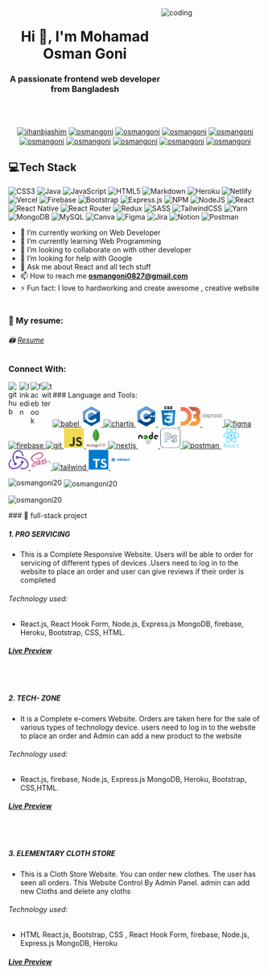 <img align="right" alt="coding" width="200" height="200" src="https://media.licdn.com/dms/image/D5603AQGtY3s17r44Lg/profile-displayphoto-shrink_100_100/0/1717738626204?e=1723075200&v=beta&t=jxUwNrWi6Tixr9Va7X1BUt70TTmPu4B7IYrO6vDCkKo">
<h1 align="center">Hi 👋, I'm Mohamad Osman Goni</h1>
<h3 align="center">A passionate frontend web developer from Bangladesh</h3>
<br/><br/>
<!-- ----------------------- social link -------------------------------------- -->
<p align="center">
<a href="https://www.linkedin.com/in/osman84/" target="blank"><img align="center" src="https://raw.githubusercontent.com/rahuldkjain/github-profile-readme-generator/master/src/images/icons/Social/linked-in-alt.svg" alt="jihanbjashim" height="30" width="40" /></a>
<a href="https://twitter.com/osmangoni" target="blank"><img align="center" src="https://raw.githubusercontent.com/rahuldkjain/github-profile-readme-generator/master/src/images/icons/Social/twitter.svg" alt="osmangoni" height="30" width="40" /></a>
<a href="https://osmangoni0827.medium.com/" target="blank"><img align="center" src="https://raw.githubusercontent.com/rahuldkjain/github-profile-readme-generator/master/src/images/icons/Social/medium.svg" alt="osmangoni" height="30" width="40" /></a>
<a href="https://www.reddit.com/user/osmangoni" target="blank"><img align="center" src="https://raw.githubusercontent.com/rahuldkjain/github-profile-readme-generator/master/src/images/icons/Social/reddit.svg" alt="osmangoni" height="30" width="40" /></a>
<a href="https://osmangoni.tumblr.com/" target="blank"><img align="center" src="https://raw.githubusercontent.com/rahuldkjain/github-profile-readme-generator/master/src/images/icons/Social/tumblr.svg" alt="osmangoni" height="30" width="40" /></a>
<a href="https://app.daily.dev/osmangoni" target="blank"><img align="center" src="https://raw.githubusercontent.com/rahuldkjain/github-profile-readme-generator/master/src/images/icons/Social/devto.svg" alt="osmangoni" height="30" width="40" /></a>
<a href="https://open.spotify.com/user/nf26im9k6h52sk2fh7h3n0px5/" target="blank"><img align="center" src="https://raw.githubusercontent.com/rahuldkjain/github-profile-readme-generator/master/src/images/icons/Social/spotify.svg" alt="osmangoni" height="30" width="40" /></a>
<a href="https://codepen.io/osmangoni/collections/" target="blank"><img align="center" src="https://raw.githubusercontent.com/rahuldkjain/github-profile-readme-generator/master/src/images/icons/Social/codepen.svg" alt="osmangoni" height="30" width="40" /></a>
<a href="https://www.instagram.com/snap__per/" target="blank"><img align="center" src="https://raw.githubusercontent.com/rahuldkjain/github-profile-readme-generator/master/src/images/icons/Social/instagram.svg" alt="osmangoni" height="30" width="40" /></a>
<a href="https://osmangoni.hashnode.dev/" target="blank"><img align="center" src="https://raw.githubusercontent.com/rahuldkjain/github-profile-readme-generator/master/src/images/icons/Social/hashnode.svg" alt="osmangoni" height="30" width="40" /></a>
</p>





<!-- ----------------------- tech stack--------------------------- -->
## 💻Tech Stack
![CSS3](https://img.shields.io/badge/css3-%231572B6.svg?style=plastic&logo=css3&logoColor=white) ![Java](https://img.shields.io/badge/java-%23ED8B00.svg?style=plastic&logo=java&logoColor=white) ![JavaScript](https://img.shields.io/badge/javascript-%23323330.svg?style=plastic&logo=javascript&logoColor=%23F7DF1E) ![HTML5](https://img.shields.io/badge/html5-%23E34F26.svg?style=plastic&logo=html5&logoColor=white) ![Markdown](https://img.shields.io/badge/markdown-%23000000.svg?style=plastic&logo=markdown&logoColor=white) ![Heroku](https://img.shields.io/badge/heroku-%23430098.svg?style=plastic&logo=heroku&logoColor=white) ![Netlify](https://img.shields.io/badge/netlify-%23000000.svg?style=plastic&logo=netlify&logoColor=#00C7B7) ![Vercel](https://img.shields.io/badge/vercel-%23000000.svg?style=plastic&logo=vercel&logoColor=white) ![Firebase](https://img.shields.io/badge/firebase-%23039BE5.svg?style=plastic&logo=firebase) ![Bootstrap](https://img.shields.io/badge/bootstrap-%23563D7C.svg?style=plastic&logo=bootstrap&logoColor=white) ![Express.js](https://img.shields.io/badge/express.js-%23404d59.svg?style=plastic&logo=express&logoColor=%2361DAFB) ![NPM](https://img.shields.io/badge/NPM-%23000000.svg?style=plastic&logo=npm&logoColor=white) ![NodeJS](https://img.shields.io/badge/node.js-6DA55F?style=plastic&logo=node.js&logoColor=white) ![React](https://img.shields.io/badge/react-%2320232a.svg?style=plastic&logo=react&logoColor=%2361DAFB) ![React Native](https://img.shields.io/badge/react_native-%2320232a.svg?style=plastic&logo=react&logoColor=%2361DAFB) ![React Router](https://img.shields.io/badge/React_Router-CA4245?style=plastic&logo=react-router&logoColor=white) ![Redux](https://img.shields.io/badge/redux-%23593d88.svg?style=plastic&logo=redux&logoColor=white) ![SASS](https://img.shields.io/badge/SASS-hotpink.svg?style=plastic&logo=SASS&logoColor=white) ![TailwindCSS](https://img.shields.io/badge/tailwindcss-%2338B2AC.svg?style=plastic&logo=tailwind-css&logoColor=white) ![Yarn](https://img.shields.io/badge/yarn-%232C8EBB.svg?style=plastic&logo=yarn&logoColor=white) ![MongoDB](https://img.shields.io/badge/MongoDB-%234ea94b.svg?style=plastic&logo=mongodb&logoColor=white) ![MySQL](https://img.shields.io/badge/mysql-%2300f.svg?style=plastic&logo=mysql&logoColor=white) ![Canva](https://img.shields.io/badge/Canva-%2300C4CC.svg?style=plastic&logo=Canva&logoColor=white) 	![Figma](https://img.shields.io/badge/figma-%23F24E1E.svg?style=plastic&logo=figma&logoColor=white) ![Jira](https://img.shields.io/badge/jira-%230A0FFF.svg?style=plastic&logo=jira&logoColor=white) ![Notion](https://img.shields.io/badge/Notion-%23000000.svg?style=plastic&logo=notion&logoColor=white) ![Postman](https://img.shields.io/badge/Postman-FF6C37?style=plastic&logo=postman&logoColor=white)

<!-- ----------------------- statitics------------------------------- -->

- 🔭 I’m currently working on Web Developer 
- 🌱 I’m currently learning Web Programming 
- 👯 I’m looking to collaborate on with other developer 
- 🤔 I’m looking for help with Google 
- 💬 Ask me about React and all tech stuff
- 📫 How to reach me **osmangoni0827@gmail.com**
- ⚡ Fun fact: I love to hardworking and create awesome , creative website 
<br/><br/>
### 📑 My resume:
   ###### 🖨 [Resume](https://drive.google.com/file/d/1jbKqWxMbkw9Bn3tEtNBrUzCQzlceqoSi/view?usp=sharing)
### Connect With: 
[<img align="left" padding='20px' src='https://cdn.jsdelivr.net/npm/simple-icons@3.0.1/icons/github.svg' alt='github' width='22px'>](https://github.com/osmangoni0827)  [<img align="left" padding='20px' src='https://cdn.jsdelivr.net/npm/simple-icons@3.0.1/icons/linkedin.svg' alt='linkedin' width='22px'>](https://www.linkedin.com/in/osman84/)  [<img align="left" padding='20px'  src='https://cdn.jsdelivr.net/npm/simple-icons@3.0.1/icons/facebook.svg' alt='facebook' width='22px'>](https://www.facebook.com/mohammadosman.goni.505/)  [<img align="left" padding='20px' src='https://cdn.jsdelivr.net/npm/simple-icons@3.0.1/icons/twitter.svg' alt='twitter' width='22px'>](https://twitter.com/Mohamma22609001) 

<br />
### Language and Tools:

<p align="left"> <a href="https://babeljs.io/" target="_blank" rel="noreferrer"> <img src="https://www.vectorlogo.zone/logos/babeljs/babeljs-icon.svg" alt="babel" width="40" height="40"/> </a> <a href="https://www.cprogramming.com/" target="_blank" rel="noreferrer"> <img src="https://raw.githubusercontent.com/devicons/devicon/master/icons/c/c-original.svg" alt="c" width="40" height="40"/> </a> <a href="https://www.chartjs.org" target="_blank" rel="noreferrer"> <img src="https://www.chartjs.org/media/logo-title.svg" alt="chartjs" width="40" height="40"/> </a> <a href="https://www.w3schools.com/cpp/" target="_blank" rel="noreferrer"> <img src="https://raw.githubusercontent.com/devicons/devicon/master/icons/cplusplus/cplusplus-original.svg" alt="cplusplus" width="40" height="40"/> </a> <a href="https://www.w3schools.com/css/" target="_blank" rel="noreferrer"> <img src="https://raw.githubusercontent.com/devicons/devicon/master/icons/css3/css3-original-wordmark.svg" alt="css3" width="40" height="40"/> </a> <a href="https://d3js.org/" target="_blank" rel="noreferrer"> <img src="https://raw.githubusercontent.com/devicons/devicon/master/icons/d3js/d3js-original.svg" alt="d3js" width="40" height="40"/> </a> <a href="https://expressjs.com" target="_blank" rel="noreferrer"> <img src="https://raw.githubusercontent.com/devicons/devicon/master/icons/express/express-original-wordmark.svg" alt="express" width="40" height="40"/> </a> <a href="https://www.figma.com/" target="_blank" rel="noreferrer"> <img src="https://www.vectorlogo.zone/logos/figma/figma-icon.svg" alt="figma" width="40" height="40"/> </a> <a href="https://firebase.google.com/" target="_blank" rel="noreferrer"> <img src="https://www.vectorlogo.zone/logos/firebase/firebase-icon.svg" alt="firebase" width="40" height="40"/> </a> <a href="https://git-scm.com/" target="_blank" rel="noreferrer"> <img src="https://www.vectorlogo.zone/logos/git-scm/git-scm-icon.svg" alt="git" width="40" height="40"/> </a> <a href="https://developer.mozilla.org/en-US/docs/Web/JavaScript" target="_blank" rel="noreferrer"> <img src="https://raw.githubusercontent.com/devicons/devicon/master/icons/javascript/javascript-original.svg" alt="javascript" width="40" height="40"/> </a> <a href="https://www.mongodb.com/" target="_blank" rel="noreferrer"> <img src="https://raw.githubusercontent.com/devicons/devicon/master/icons/mongodb/mongodb-original-wordmark.svg" alt="mongodb" width="40" height="40"/> </a> <a href="https://nextjs.org/" target="_blank" rel="noreferrer"> <img src="https://cdn.worldvectorlogo.com/logos/nextjs-2.svg" alt="nextjs" width="40" height="40"/> </a> <a href="https://nodejs.org" target="_blank" rel="noreferrer"> <img src="https://raw.githubusercontent.com/devicons/devicon/master/icons/nodejs/nodejs-original-wordmark.svg" alt="nodejs" width="40" height="40"/> </a> <a href="https://www.photoshop.com/en" target="_blank" rel="noreferrer"> <img src="https://raw.githubusercontent.com/devicons/devicon/master/icons/photoshop/photoshop-line.svg" alt="photoshop" width="40" height="40"/> </a> <a href="https://postman.com" target="_blank" rel="noreferrer"> <img src="https://www.vectorlogo.zone/logos/getpostman/getpostman-icon.svg" alt="postman" width="40" height="40"/> </a> <a href="https://reactjs.org/" target="_blank" rel="noreferrer"> <img src="https://raw.githubusercontent.com/devicons/devicon/master/icons/react/react-original-wordmark.svg" alt="react" width="40" height="40"/> </a> <a href="https://redux.js.org" target="_blank" rel="noreferrer"> <img src="https://raw.githubusercontent.com/devicons/devicon/master/icons/redux/redux-original.svg" alt="redux" width="40" height="40"/> </a> <a href="https://sass-lang.com" target="_blank" rel="noreferrer"> <img src="https://raw.githubusercontent.com/devicons/devicon/master/icons/sass/sass-original.svg" alt="sass" width="40" height="40"/> </a> <a href="https://tailwindcss.com/" target="_blank" rel="noreferrer"> <img src="https://www.vectorlogo.zone/logos/tailwindcss/tailwindcss-icon.svg" alt="tailwind" width="40" height="40"/> </a> <a href="https://www.typescriptlang.org/" target="_blank" rel="noreferrer"> <img src="https://raw.githubusercontent.com/devicons/devicon/master/icons/typescript/typescript-original.svg" alt="typescript" width="40" height="40"/> </a> <a href="https://webpack.js.org" target="_blank" rel="noreferrer"> <img src="https://raw.githubusercontent.com/devicons/devicon/d00d0969292a6569d45b06d3f350f463a0107b0d/icons/webpack/webpack-original-wordmark.svg" alt="webpack" width="40" height="40"/> </a> </p>

<p><img align="left" src="https://github-readme-stats.vercel.app/api/top-langs?username=osmangoni20&show_icons=true&locale=en&layout=compact" alt="osmangoni20" /></p>

<p>&nbsp;<img align="center" src="https://github-readme-stats.vercel.app/api?username=osmangoni20&show_icons=true&locale=en" alt="osmangoni20" /></p>

<p><img align="center" src="https://github-readme-streak-stats.herokuapp.com/?user=osmangoni20&" alt="osmangoni20" /></p>
### 📕  full-stack project
<br/>

##### 1. PRO SERVICING 
- This is a Complete Responsive Website. Users will be able to order for servicing of different types of devices .Users need to log in to the website to place an order and user can give reviews if their order is completed
###### Technology used:
- React.js, React Hook Form, Node.js, Express.js MongoDB, firebase, Heroku, Bootstrap, CSS, HTML.

##### [Live Preview](https://pro-servicing.web.app/ )

<br/><br/>
##### 2. TECH- ZONE 
- It is a Complete e-comers Website. Orders are taken here for the sale of various types of technology device. users need to log in to the website to place an order and Admin can add a new product to the website


###### Technology used:
- React.js, firebase, Node.js, Express.js MongoDB, Heroku, Bootstrap, CSS,HTML.

##### [Live Preview]( https://tech-zone-22c56.web.app/ )

<br/><br/>
##### 3. ELEMENTARY CLOTH STORE
- This is a Cloth Store Website. You can order new clothes. The user has seen all orders. This Website Control By Admin Panel. admin can add new Cloths and delete any cloths



###### Technology used:
- HTML React.js, Bootstrap, CSS , React Hook Form, firebase, Node.js, Express.js MongoDB,  Heroku

##### [Live Preview]( https://elementary-cloths-shop.web.app/)
